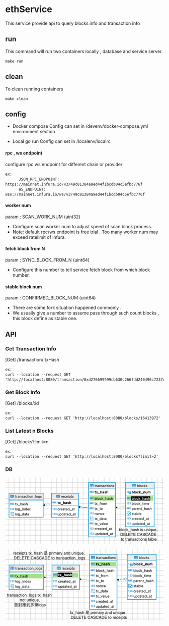 # ethService
This service provide api to query blocks info and transaction info

## run
This command will run two containers locally , database and service server.
```
make run 
```


## clean
To clean running containers
```
make clean
```


## config
- Docker compose
Config can set in /devenv/docker-compose.yml  
environment section 

- Local go run
Config can set in /localenv/localrc


#### rpc , ws endpoint
configure rpc ws endpoint for different chain or provider
```
ex:
      JSON_RPC_ENDPOINT: https://mainnet.infura.io/v3/49c81384a9ed44f1bcdb04c5efbc776f
      WS_ENDPOINT: wss://mainnet.infura.io/ws/v3/49c81384a9ed44f1bcdb04c5efbc776f
```

#### worker num 
param : SCAN_WORK_NUM (uint32)
- Configure scan worker num to adjust speed of scan block process.
- Note: default rpc/ws endpoint is free trial . Too many worker num may exceed ratelimit of infura.

#### fetch block from N
param : SYNC_BLOCK_FROM_N (uint64)
- Configure this number to tell service fetch block from which block number.

#### stable block num
param : CONFIRMED_BLOCK_NUM (uint64)
- There are some fork situation happened commonly .
- We usually give a number to assume pass through such count blocks , this block define as stable one.


## API 
### Get Transaction Info
[Get] /transaction/:txHash
```
ex:
curl --location --request GET 'http://localhost:8080/transaction/0xd276699999cb630c2667dd240496c7237cd2218e16e1a1d47299ae86a14427a2'
```

### Get Block Info
[Get] /blocks/:id
```
ex:
curl --location --request GET 'http://localhost:8080/blocks/16413972'
```

### List Latest n Blocks
[Get] /blocks?limit=n
```
ex:
curl --location --request GET 'http://localhost:8080/blocks?limit=2'
```

### DB

![alt text](https://github.com/ryanCool/ethService/blob/master/docs/blocks_db.png)

![alt text](https://github.com/ryanCool/ethService/blob/master/docs/transaction_db.png)

